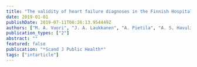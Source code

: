 ```yaml
---
title: "The validity of heart failure diagnoses in the Finnish Hospital Discharge Register"
date: 2019-01-01
publishDate: 2019-07-11T08:26:13.954449Z
authors: ["M. A. Vuori", "J. A. Laukkanen", "A. Pietila", "A. S. Havulinna", "M. Kahonen", "V. Salomaa", "T. J. Niiranen"]
publication_types: ["2"]
abstract: ""
featured: false
publication: "*Scand J Public Health*"
tags: ["intarticle"]
---
```


